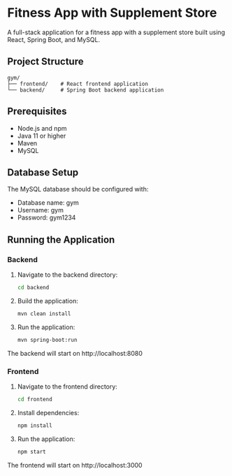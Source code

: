 # Fitness App with Supplement Store

A full-stack application for a fitness app with a supplement store built using React, Spring Boot, and MySQL.

## Project Structure
```
gym/
├── frontend/    # React frontend application
└── backend/     # Spring Boot backend application
```

## Prerequisites
- Node.js and npm
- Java 11 or higher
- Maven
- MySQL

## Database Setup
The MySQL database should be configured with:
- Database name: gym
- Username: gym
- Password: gym1234

## Running the Application

### Backend
1. Navigate to the backend directory:
   ```bash
   cd backend
   ```
2. Build the application:
   ```bash
   mvn clean install
   ```
3. Run the application:
   ```bash
   mvn spring-boot:run
   ```
The backend will start on http://localhost:8080

### Frontend
1. Navigate to the frontend directory:
   ```bash
   cd frontend
   ```
2. Install dependencies:
   ```bash
   npm install
   ```
3. Run the application:
   ```bash
   npm start
   ```
The frontend will start on http://localhost:3000
